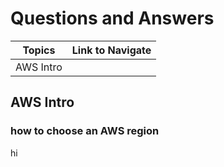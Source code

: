 # Questions and Answers
| Topics | Link to Navigate |
| :---: | :---: |
AWS Intro | 

## AWS Intro
### how to choose an AWS region




























hi
